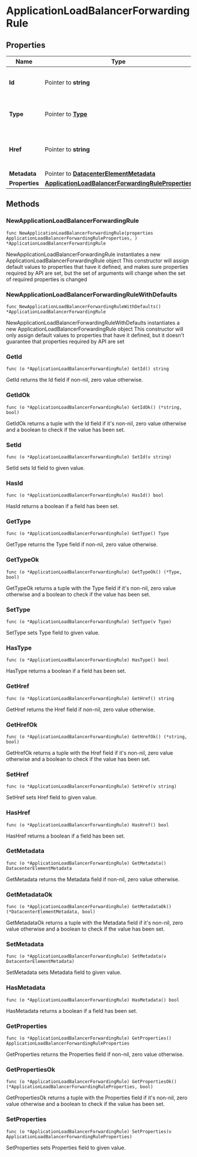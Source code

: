 # ApplicationLoadBalancerForwardingRule

## Properties

|Name | Type | Description | Notes|
|------------ | ------------- | ------------- | -------------|
|**Id** | Pointer to **string** | The resource&#39;s unique identifier. | [optional] [readonly] |
|**Type** | Pointer to [**Type**](Type.md) | The type of object that has been created. | [optional] |
|**Href** | Pointer to **string** | URL to the object representation (absolute path). | [optional] [readonly] |
|**Metadata** | Pointer to [**DatacenterElementMetadata**](DatacenterElementMetadata.md) |  | [optional] |
|**Properties** | [**ApplicationLoadBalancerForwardingRuleProperties**](ApplicationLoadBalancerForwardingRuleProperties.md) |  | |

## Methods

### NewApplicationLoadBalancerForwardingRule

`func NewApplicationLoadBalancerForwardingRule(properties ApplicationLoadBalancerForwardingRuleProperties, ) *ApplicationLoadBalancerForwardingRule`

NewApplicationLoadBalancerForwardingRule instantiates a new ApplicationLoadBalancerForwardingRule object
This constructor will assign default values to properties that have it defined,
and makes sure properties required by API are set, but the set of arguments
will change when the set of required properties is changed

### NewApplicationLoadBalancerForwardingRuleWithDefaults

`func NewApplicationLoadBalancerForwardingRuleWithDefaults() *ApplicationLoadBalancerForwardingRule`

NewApplicationLoadBalancerForwardingRuleWithDefaults instantiates a new ApplicationLoadBalancerForwardingRule object
This constructor will only assign default values to properties that have it defined,
but it doesn't guarantee that properties required by API are set

### GetId

`func (o *ApplicationLoadBalancerForwardingRule) GetId() string`

GetId returns the Id field if non-nil, zero value otherwise.

### GetIdOk

`func (o *ApplicationLoadBalancerForwardingRule) GetIdOk() (*string, bool)`

GetIdOk returns a tuple with the Id field if it's non-nil, zero value otherwise
and a boolean to check if the value has been set.

### SetId

`func (o *ApplicationLoadBalancerForwardingRule) SetId(v string)`

SetId sets Id field to given value.

### HasId

`func (o *ApplicationLoadBalancerForwardingRule) HasId() bool`

HasId returns a boolean if a field has been set.

### GetType

`func (o *ApplicationLoadBalancerForwardingRule) GetType() Type`

GetType returns the Type field if non-nil, zero value otherwise.

### GetTypeOk

`func (o *ApplicationLoadBalancerForwardingRule) GetTypeOk() (*Type, bool)`

GetTypeOk returns a tuple with the Type field if it's non-nil, zero value otherwise
and a boolean to check if the value has been set.

### SetType

`func (o *ApplicationLoadBalancerForwardingRule) SetType(v Type)`

SetType sets Type field to given value.

### HasType

`func (o *ApplicationLoadBalancerForwardingRule) HasType() bool`

HasType returns a boolean if a field has been set.

### GetHref

`func (o *ApplicationLoadBalancerForwardingRule) GetHref() string`

GetHref returns the Href field if non-nil, zero value otherwise.

### GetHrefOk

`func (o *ApplicationLoadBalancerForwardingRule) GetHrefOk() (*string, bool)`

GetHrefOk returns a tuple with the Href field if it's non-nil, zero value otherwise
and a boolean to check if the value has been set.

### SetHref

`func (o *ApplicationLoadBalancerForwardingRule) SetHref(v string)`

SetHref sets Href field to given value.

### HasHref

`func (o *ApplicationLoadBalancerForwardingRule) HasHref() bool`

HasHref returns a boolean if a field has been set.

### GetMetadata

`func (o *ApplicationLoadBalancerForwardingRule) GetMetadata() DatacenterElementMetadata`

GetMetadata returns the Metadata field if non-nil, zero value otherwise.

### GetMetadataOk

`func (o *ApplicationLoadBalancerForwardingRule) GetMetadataOk() (*DatacenterElementMetadata, bool)`

GetMetadataOk returns a tuple with the Metadata field if it's non-nil, zero value otherwise
and a boolean to check if the value has been set.

### SetMetadata

`func (o *ApplicationLoadBalancerForwardingRule) SetMetadata(v DatacenterElementMetadata)`

SetMetadata sets Metadata field to given value.

### HasMetadata

`func (o *ApplicationLoadBalancerForwardingRule) HasMetadata() bool`

HasMetadata returns a boolean if a field has been set.

### GetProperties

`func (o *ApplicationLoadBalancerForwardingRule) GetProperties() ApplicationLoadBalancerForwardingRuleProperties`

GetProperties returns the Properties field if non-nil, zero value otherwise.

### GetPropertiesOk

`func (o *ApplicationLoadBalancerForwardingRule) GetPropertiesOk() (*ApplicationLoadBalancerForwardingRuleProperties, bool)`

GetPropertiesOk returns a tuple with the Properties field if it's non-nil, zero value otherwise
and a boolean to check if the value has been set.

### SetProperties

`func (o *ApplicationLoadBalancerForwardingRule) SetProperties(v ApplicationLoadBalancerForwardingRuleProperties)`

SetProperties sets Properties field to given value.





